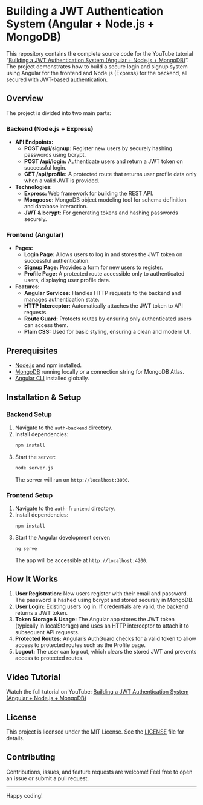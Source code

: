 # Building a JWT Authentication System (Angular + Node.js + MongoDB)

This repository contains the complete source code for the YouTube tutorial “[Building a JWT Authentication System (Angular + Node.js + MongoDB)](https://youtu.be/wyvnIb-oiAo)”. The project demonstrates how to build a secure login and signup system using Angular for the frontend and Node.js (Express) for the backend, all secured with JWT-based authentication.

## Overview

The project is divided into two main parts:

### Backend (Node.js + Express)
- **API Endpoints:**
  - **POST /api/signup:** Register new users by securely hashing passwords using bcrypt.
  - **POST /api/login:** Authenticate users and return a JWT token on successful login.
  - **GET /api/profile:** A protected route that returns user profile data only when a valid JWT is provided.
- **Technologies:**
  - **Express:** Web framework for building the REST API.
  - **Mongoose:** MongoDB object modeling tool for schema definition and database interaction.
  - **JWT & bcrypt:** For generating tokens and hashing passwords securely.
  
### Frontend (Angular)
- **Pages:**
  - **Login Page:** Allows users to log in and stores the JWT token on successful authentication.
  - **Signup Page:** Provides a form for new users to register.
  - **Profile Page:** A protected route accessible only to authenticated users, displaying user profile data.
- **Features:**
  - **Angular Services:** Handles HTTP requests to the backend and manages authentication state.
  - **HTTP Interceptor:** Automatically attaches the JWT token to API requests.
  - **Route Guard:** Protects routes by ensuring only authenticated users can access them.
  - **Plain CSS:** Used for basic styling, ensuring a clean and modern UI.

## Prerequisites

- [Node.js](https://nodejs.org/) and npm installed.
- [MongoDB](https://www.mongodb.com/) running locally or a connection string for MongoDB Atlas.
- [Angular CLI](https://angular.io/cli) installed globally.

## Installation & Setup

### Backend Setup
1. Navigate to the `auth-backend` directory.
2. Install dependencies:
   ```bash
   npm install
   ```
3. Start the server:
   ```bash
   node server.js
   ```
   The server will run on `http://localhost:3000`.

### Frontend Setup
1. Navigate to the `auth-frontend` directory.
2. Install dependencies:
   ```bash
   npm install
   ```
3. Start the Angular development server:
   ```bash
   ng serve
   ```
   The app will be accessible at `http://localhost:4200`.

## How It Works

1. **User Registration:** New users register with their email and password. The password is hashed using bcrypt and stored securely in MongoDB.
2. **User Login:** Existing users log in. If credentials are valid, the backend returns a JWT token.
3. **Token Storage & Usage:** The Angular app stores the JWT token (typically in localStorage) and uses an HTTP interceptor to attach it to subsequent API requests.
4. **Protected Routes:** Angular’s AuthGuard checks for a valid token to allow access to protected routes such as the Profile page.
5. **Logout:** The user can log out, which clears the stored JWT and prevents access to protected routes.

## Video Tutorial

Watch the full tutorial on YouTube: [Building a JWT Authentication System (Angular + Node.js + MongoDB)](https://youtu.be/wyvnIb-oiAo)

## License

This project is licensed under the MIT License. See the [LICENSE](LICENSE) file for details.

## Contributing

Contributions, issues, and feature requests are welcome! Feel free to open an issue or submit a pull request.

---

Happy coding!
